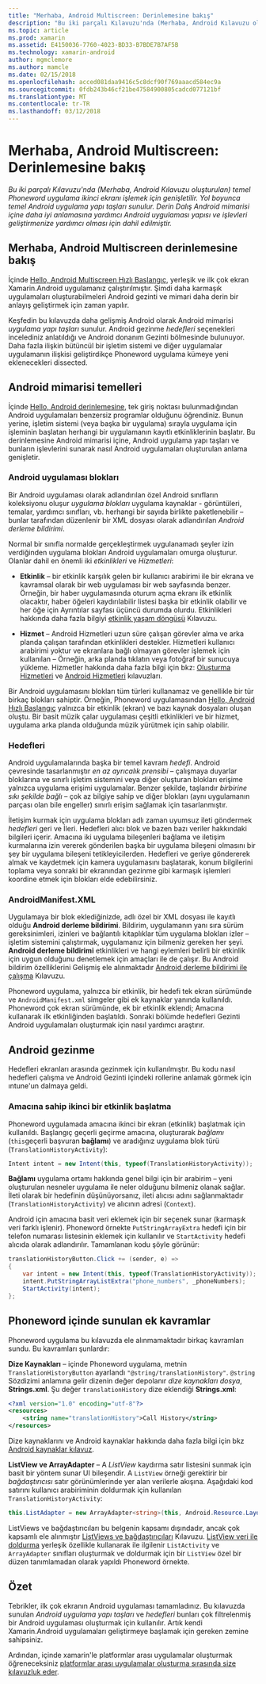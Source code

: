 ```yaml
---
title: "Merhaba, Android Multiscreen: Derinlemesine bakış"
description: "Bu iki parçalı Kılavuzu'nda (Merhaba, Android Kılavuzu oluşturulan) temel Phoneword uygulama ikinci ekranı işlemek için genişletilir. Yol boyunca temel Android uygulama yapı taşları sunulur. Derin Dalış Android mimarisi içine daha iyi anlamasına yardımcı Android uygulaması yapısı ve işlevleri geliştirmenize yardımcı olması için dahil edilmiştir."
ms.topic: article
ms.prod: xamarin
ms.assetid: E4150036-7760-4023-BD33-B7BDE7B7AF5B
ms.technology: xamarin-android
author: mgmclemore
ms.author: mamcle
ms.date: 02/15/2018
ms.openlocfilehash: acced081daa9416c5c8dcf90f769aaacd584ec9a
ms.sourcegitcommit: 0fdb243b46cf21be47584900805cadcd077121bf
ms.translationtype: MT
ms.contentlocale: tr-TR
ms.lasthandoff: 03/12/2018
---
```

# <a name="hello-android-multiscreen-deep-dive"></a>Merhaba, Android Multiscreen: Derinlemesine bakış

_Bu iki parçalı Kılavuzu'nda (Merhaba, Android Kılavuzu oluşturulan) temel Phoneword uygulama ikinci ekranı işlemek için genişletilir. Yol boyunca temel Android uygulama yapı taşları sunulur. Derin Dalış Android mimarisi içine daha iyi anlamasına yardımcı Android uygulaması yapısı ve işlevleri geliştirmenize yardımcı olması için dahil edilmiştir._

## <a name="hello-android-multiscreen-deep-dive"></a>Merhaba, Android Multiscreen derinlemesine bakış

İçinde [Hello, Android Multiscreen Hızlı Başlangıç](~/android/get-started/hello-android-multiscreen/hello-android-multiscreen-quickstart.md), yerleşik ve ilk çok ekran Xamarin.Android uygulamanız çalıştırılmıştır.
Şimdi daha karmaşık uygulamaları oluşturabilmeleri Android gezinti ve mimari daha derin bir anlayış geliştirmek için zaman yapılır.

Keşfedin bu kılavuzda daha gelişmiş Android olarak Android mimarisi *uygulama yapı taşları* sunulur. Android gezinme *hedefleri* seçenekleri incelediniz anlatıldığı ve Android donanım Gezinti bölmesinde bulunuyor. Daha fazla ilişkin bütüncül bir işletim sistemi ve diğer uygulamalar uygulamanın ilişkisi geliştirdikçe Phoneword uygulama kümeye yeni eklenecekleri dissected.


## <a name="android-architecture-basics"></a>Android mimarisi temelleri

İçinde [Hello, Android derinlemesine](~/android/get-started/hello-android/hello-android-deepdive.md), tek giriş noktası bulunmadığından Android uygulamaları benzersiz programlar olduğunu öğrendiniz. Bunun yerine, işletim sistemi (veya başka bir uygulama) sırayla uygulama için işleminin başlatan herhangi bir uygulamanın kayıtlı etkinliklerinin başlatır. Bu derinlemesine Android mimarisi içine, Android uygulama yapı taşları ve bunların işlevlerini sunarak nasıl Android uygulamaları oluşturulan anlama genişletir.


### <a name="android-application-blocks"></a>Android uygulaması blokları

Bir Android uygulaması olarak adlandırılan özel Android sınıfların koleksiyonu oluşur *uygulama blokları* uygulama kaynaklar - görüntüleri, temalar, yardımcı sınıfları, vb. herhangi bir sayıda birlikte paketlenebilir &ndash; bunlar tarafından düzenlenir bir XML dosyası olarak adlandırılan *Android derleme bildirimi*.

Normal bir sınıfla normalde gerçekleştirmek uygulanamadı şeyler izin verdiğinden uygulama blokları Android uygulamaları omurga oluşturur. Olanlar dahil en önemli iki _etkinlikleri_ ve _Hizmetleri_:

-   **Etkinlik** &ndash; bir etkinlik karşılık gelen bir kullanıcı arabirimi ile bir ekrana ve kavramsal olarak bir web uygulaması bir web sayfasında benzer. Örneğin, bir haber uygulamasında oturum açma ekranı ilk etkinlik olacaktır, haber öğeleri kaydırılabilir listesi başka bir etkinlik olabilir ve her öğe için Ayrıntılar sayfası üçüncü durumda olurdu. Etkinlikleri hakkında daha fazla bilgiyi [etkinlik yaşam döngüsü](~/android/app-fundamentals/activity-lifecycle/index.md) Kılavuzu.

-   **Hizmet** &ndash; Android Hizmetleri uzun süre çalışan görevler alma ve arka planda çalışan tarafından etkinlikleri destekler. Hizmetleri kullanıcı arabirimi yoktur ve ekranlara bağlı olmayan görevler işlemek için kullanılan &ndash; Örneğin, arka planda tıklatın veya fotoğraf bir sunucuya yükleme. Hizmetler hakkında daha fazla bilgi için bkz: [Oluşturma Hizmetleri](~/android/app-fundamentals/services/index.md) ve [Android Hizmetleri](~/android/app-fundamentals/services/index.md) kılavuzları.


Bir Android uygulamasını blokları tüm türleri kullanamaz ve genellikle bir tür birkaç blokları sahiptir. Örneğin, Phoneword uygulamasından [Hello, Android Hızlı Başlangıç](~/android/get-started/hello-android/hello-android-quickstart.md) yalnızca bir etkinlik (ekran) ve bazı kaynak dosyaları oluşan oluştu. Bir basit müzik çalar uygulaması çeşitli etkinlikleri ve bir hizmet, uygulama arka planda olduğunda müzik yürütmek için sahip olabilir.

### <a name="intents"></a>Hedefleri

Android uygulamalarında başka bir temel kavram *hedefi*.
Android çevresinde tasarlanmıştır *en az ayrıcalık prensibi* &ndash; çalışmaya duyarlar bloklarına ve sınırlı işletim sistemini veya diğer oluşturan blokları erişime yalnızca uygulama erişimi uygulamalar. Benzer şekilde, taşlarıdır *birbirine sıkı şekilde bağlı* &ndash; çok az bilgiye sahip ve diğer blokları (aynı uygulamanın parçası olan bile engeller) sınırlı erişim sağlamak için tasarlanmıştır.

İletişim kurmak için uygulama blokları adlı zaman uyumsuz ileti göndermek *hedefleri* geri ve İleri. Hedefleri alıcı blok ve bazen bazı veriler hakkındaki bilgileri içerir. Amacına iki uygulama bileşenleri bağlama ve iletişim kurmalarına izin vererek gönderilen başka bir uygulama bileşeni olmasını bir şey bir uygulama bileşeni tetikleyicilerden. Hedefleri ve geriye göndererek almak ve kaydetmek için kamera uygulamasını başlatarak, konum bilgilerini toplama veya sonraki bir ekranından gezinme gibi karmaşık işlemleri koordine etmek için blokları elde edebilirsiniz.


### <a name="androidmanifestxml"></a>AndroidManifest.XML

Uygulamaya bir blok eklediğinizde, adlı özel bir XML dosyası ile kayıtlı olduğu **Android derleme bildirimi**. Bildirim, uygulamanın yanı sıra sürüm gereksinimleri, izinleri ve bağlantılı kitaplıklar tüm uygulama blokları izler &ndash; işletim sistemini çalıştırmak, uygulamanız için bilmeniz gereken her şeyi. **Android derleme bildirimi** etkinlikleri ve hangi eylemleri belirli bir etkinlik için uygun olduğunu denetlemek için amaçları ile de çalışır. Bu Android bildirim özelliklerini Gelişmiş ele alınmaktadır [Android derleme bildirimi ile çalışma](~/android/platform/android-manifest.md) Kılavuzu.

Phoneword uygulama, yalnızca bir etkinlik, bir hedefi tek ekran sürümünde ve `AndroidManifest.xml` simgeler gibi ek kaynaklar yanında kullanıldı. Phoneword çok ekran sürümünde, ek bir etkinlik eklendi; Amacına kullanarak ilk etkinliğinden başlatıldı. Sonraki bölümde hedefleri Gezinti Android uygulamaları oluşturmak için nasıl yardımcı araştırır.

## <a name="android-navigation"></a>Android gezinme

Hedefleri ekranları arasında gezinmek için kullanılmıştır. Bu kodu nasıl hedefleri çalışma ve Android Gezinti içindeki rollerine anlamak görmek için ıntune'un dalmaya geldi.


### <a name="launching-a-second-activity-with-an-intent"></a>Amacına sahip ikinci bir etkinlik başlatma

Phoneword uygulamada amacına ikinci bir ekran (etkinlik) başlatmak için kullanıldı. Başlangıç geçerli geçirme amacına, oluşturarak *bağlamı* (`this`geçerli başvuran **bağlamı**) ve aradığınız uygulama blok türü (`TranslationHistoryActivity`):

```csharp
Intent intent = new Intent(this, typeof(TranslationHistoryActivity));
```

**Bağlamı** uygulama ortamı hakkında genel bilgi için bir arabirim &ndash; yeni oluşturulan nesneler uygulama ile neler olduğunu bilmeniz olanak sağlar. İleti olarak bir hedefinin düşünüyorsanız, ileti alıcısı adını sağlanmaktadır (`TranslationHistoryActivity`) ve alıcının adresi (`Context`).

Android için amacına basit veri eklemek için bir seçenek sunar (karmaşık veri farklı işlenir). Phoneword örnekte `PutStringArrayExtra` hedefi için bir telefon numarası listesinin eklemek için kullanılır ve `StartActivity` hedefi alıcıda olarak adlandırılır. Tamamlanan kodu şöyle görünür:

```csharp
translationHistoryButton.Click += (sender, e) =>
{
    var intent = new Intent(this, typeof(TranslationHistoryActivity));
    intent.PutStringArrayListExtra("phone_numbers", _phoneNumbers);
    StartActivity(intent);
};
```


## <a name="additional-concepts-introduced-in-phoneword"></a>Phoneword içinde sunulan ek kavramlar

Phoneword uygulama bu kılavuzda ele alınmamaktadır birkaç kavramları sundu. Bu kavramları şunlardır:

**Dize Kaynakları** &ndash; içinde Phoneword uygulama, metnin `TranslationHistoryButton` ayarlandı `"@string/translationHistory"`. `@string` Sözdizimi anlamına gelir dizenin değer depolanır _dize kaynakları dosya_, **Strings.xml**. Şu değer `translationHistory` dize eklendiği **Strings.xml**:

```xml
<?xml version="1.0" encoding="utf-8"?>
<resources>
    <string name="translationHistory">Call History</string>
</resources>
```

Dize kaynaklarını ve Android kaynaklar hakkında daha fazla bilgi için bkz [Android kaynaklar kılavuz](~/android/app-fundamentals/resources-in-android/index.md).

**ListView ve ArrayAdapter** &ndash; A _ListView_ kaydırma satır listesini sunmak için basit bir yöntem sunar UI bileşendir. A `ListView` örneği gerektirir bir _bağdaştırıcısı_ satır görünümlerinde yer alan verilerle akışına. Aşağıdaki kod satırını kullanıcı arabiriminin doldurmak için kullanılan `TranslationHistoryActivity`:

```csharp
this.ListAdapter = new ArrayAdapter<string>(this, Android.Resource.Layout.SimpleListItem1, phoneNumbers);
```

ListViews ve bağdaştırıcıları bu belgenin kapsamı dışındadır, ancak çok kapsamlı ele alınmıştır [ListViews ve bağdaştırıcıları](~/android/user-interface/layouts/list-view/index.md) Kılavuzu.
[ListView veri ile doldurma](~/android/user-interface/layouts/list-view/populating.md) yerleşik özellikle kullanarak ile ilgilenir `ListActivity` ve `ArrayAdapter` sınıfları oluşturmak ve doldurmak için bir `ListView` özel bir düzen tanımlamadan olarak yapıldı Phoneword örnekte.


## <a name="summary"></a>Özet

Tebrikler, ilk çok ekranın Android uygulaması tamamladınız. Bu kılavuzda sunulan *Android uygulama yapı taşları* ve *hedefleri* bunları çok filtrelenmiş bir Android uygulaması oluşturmak için kullanılır. Artık kendi Xamarin.Android uygulamaları geliştirmeye başlamak için gereken zemine sahipsiniz.

Ardından, içinde xamarin'le platformlar arası uygulamalar oluşturmak öğreneceksiniz [platformlar arası uygulamalar oluşturma sırasında size kılavuzluk eder](~/cross-platform/app-fundamentals/building-cross-platform-applications/index.md).
